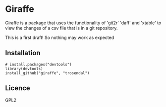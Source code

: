 # Giraffe

Giraffe is a package that uses the functionality of 'git2r' 'daff' and
'xtable' to view the changes of a csv file that is in a git
repository.

This is a first draft! So nothing may work as expected

## Installation

```
# install.packages("devtools")
library(devtools)
install_github("giraffe", "trosendal")
```


Licence
-------

GPL2
